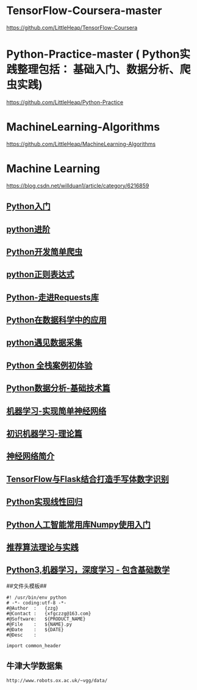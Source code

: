 # TensorFlow-Coursera-master
https://github.com/LittleHeap/TensorFlow-Coursera

# Python-Practice-master ( Python实践整理包括： 基础入门、数据分析、爬虫实践)
https://github.com/LittleHeap/Python-Practice

# MachineLearning-Algorithms
https://github.com/LittleHeap/MachineLearning-Algorithms

# Machine Learning

https://blog.csdn.net/willduan1/article/category/6216859


## [Python入门](https://www.imooc.com/learn/177) ##
## [python进阶](https://www.imooc.com/learn/317) ##
## [Python开发简单爬虫](https://www.imooc.com/learn/563) ##
## [python正则表达式](https://www.imooc.com/learn/550) ##
## [Python-走进Requests库](https://www.imooc.com/learn/736) ##
## [Python在数据科学中的应用](https://www.imooc.com/learn/727) ##
## [python遇见数据采集](https://www.imooc.com/learn/712) ##
## [Python 全栈案例初体验](https://www.imooc.com/learn/864) ##
## [Python数据分析-基础技术篇](https://www.imooc.com/learn/843) ##

## [机器学习-实现简单神经网络](https://www.imooc.com/learn/813) ##
## [初识机器学习-理论篇](https://www.imooc.com/learn/717) ##
## [神经网络简介](https://www.imooc.com/learn/930) ##

## [TensorFlow与Flask结合打造手写体数字识别](https://www.imooc.com/learn/994) ##
## [Python实现线性回归](https://www.imooc.com/learn/972) ##
## [Python人工智能常用库Numpy使用入门](https://www.imooc.com/learn/943) ##

## [推荐算法理论与实践](https://www.imooc.com/learn/990) ##

## [Python3,机器学习，深度学习 - 包含基础数学](https://blog.csdn.net/shu15121856/article/category/6832194) ##


##文件头模板##

    #! /usr/bin/env python
    # -*- coding:utf-8 -*-
    #@Author  :   {zzg}
    #@Contact :   {xfgczzg@163.com}
    #@Software:   ${PRODUCT_NAME}
    #@File    :   ${NAME}.py
    #@Date    :   ${DATE}
    #@Desc    :
    
    import common_header
    
    
## 牛津大学数据集  ##   
    
	http://www.robots.ox.ac.uk/~vgg/data/
	
